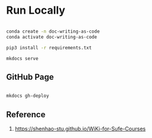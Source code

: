 # Run Locally

```sh

conda create -n doc-writing-as-code
conda activate doc-writing-as-code

pip3 install -r requirements.txt

mkdocs serve

```


## GitHub Page

```sh

mkdocs gh-deploy
```


## Reference

1. <https://shenhao-stu.github.io/WiKi-for-Sufe-Courses>